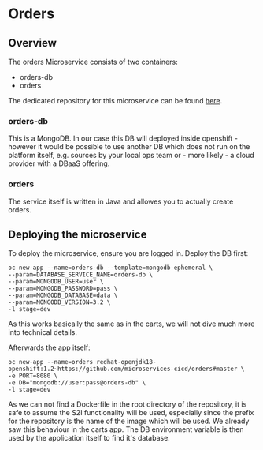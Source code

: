 # Orders

## Overview
The orders Microservice consists of two containers:

* orders-db
* orders

The dedicated repository for this microservice can be found [here](https://github.com/microservices-cicd/orders/).

### orders-db
This is a MongoDB. In our case this DB will deployed inside openshift - however it would be possible to use another DB which does not run on the platform itself, e.g. sources by your local ops team or - more likely - a cloud provider with a DBaaS offering.

### orders
The service itself is written in Java and allowes you to actually create orders.

## Deploying the microservice
To deploy the microservice, ensure you are logged in.
Deploy the DB first:
```
oc new-app --name=orders-db --template=mongodb-ephemeral \
--param=DATABASE_SERVICE_NAME=orders-db \
--param=MONGODB_USER=user \
--param=MONGODB_PASSWORD=pass \
--param=MONGODB_DATABASE=data \
--param=MONGODB_VERSION=3.2 \
-l stage=dev
```
As this works basically the same as in the carts, we will not dive much more into technical details.

Afterwards the app itself:
```
oc new-app --name=orders redhat-openjdk18-openshift:1.2~https://github.com/microservices-cicd/orders#master \
-e PORT=8080 \
-e DB="mongodb://user:pass@orders-db" \
-l stage=dev
```
As we can not find a Dockerfile in the root directory of the repository, it is safe to assume the S2I functionality will be used, especially since the prefix for the repository is the name of the image which will be used. We already saw this behaviour in the carts app. The DB environment variable is then used by the application itself to find it's database.
